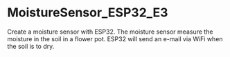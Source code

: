# MoistureSensor_ESP32_E3
Create a moisture sensor with ESP32. The moisture sensor measure the moisture in the soil in a flower pot.  ESP32 will send an e-mail via WiFi when the soil is to dry. 
